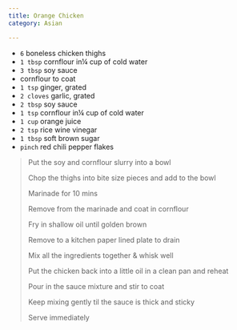 ```yaml
---
title: Orange Chicken 
category: Asian

--- 
```


* `6` boneless chicken thighs
* `1 tbsp` cornflour in¼ cup of cold water
* `3 tbsp` soy sauce
* cornflour to coat
* `1 tsp` ginger, grated
* `2 cloves` garlic, grated
* `2 tbsp` soy sauce
* `1 tsp` cornflour in¼ cup of cold water
* `1 cup` orange juice
* `2 tsp` rice wine vinegar
* `1 tbsp` soft brown sugar
* `pinch` red chili pepper flakes

> Put the soy and cornflour slurry into a bowl
>
> Chop the thighs into bite size pieces and add to the bowl
>
> Marinade for 10 mins
>
> Remove from the marinade and coat in cornflour
>
> Fry in shallow oil until golden brown
>
> Remove to a kitchen paper lined plate to drain
>
> Mix all the ingredients together & whisk well
>
> Put the chicken back into a little oil in a clean pan and reheat
>
> Pour in the sauce mixture and stir to coat
>
> Keep mixing gently til the sauce is thick and sticky
>
> Serve immediately
